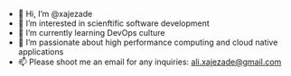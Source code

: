 - 👋 Hi, I’m @xajezade
- 👀 I’m interested in scienftific software development
- 🌱 I’m currently learning DevOps culture
- 💞️ I’m passionate about high performance computing and cloud native applications 
- 📫 Please shoot me an email for any inquiries: ali.xajezade@gmail.com

<!---
xajezade/xajezade is a ✨ special ✨ repository because its `README.md` (this file) appears on your GitHub profile.
You can click the Preview link to take a look at your changes.
--->
